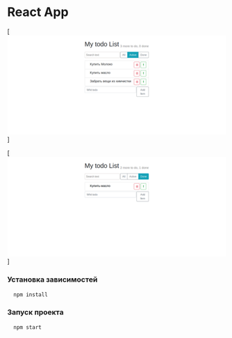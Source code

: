 # React App

[!['Active'](images/active.png)]

[!['Done'](images/done.png)]


### Установка зависимостей
      npm install
   
   
### Запуск проекта
      npm start
